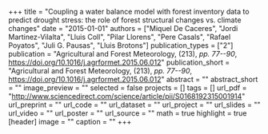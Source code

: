 +++
title = "Coupling a water balance model with forest inventory data to predict drought stress: the role of forest structural changes vs. climate changes"
date = "2015-01-01"
authors = ["Miquel De Caceres", "Jordi Martinez-Vilalta", "Lluis Coll", "Pilar Llorens", "Pere Casals", "Rafael Poyatos", "Juli G. Pausas", "Lluis Brotons"]
publication_types = ["2"]
publication = "Agricultural and Forest Meteorology, (213), _pp. 77--90_, https://doi.org/10.1016/j.agrformet.2015.06.012"
publication_short = "Agricultural and Forest Meteorology, (213), _pp. 77--90_, https://doi.org/10.1016/j.agrformet.2015.06.012"
abstract = ""
abstract_short = ""
image_preview = ""
selected = false
projects = []
tags = []
url_pdf = "http://www.sciencedirect.com/science/article/pii/S0168192315001914"
url_preprint = ""
url_code = ""
url_dataset = ""
url_project = ""
url_slides = ""
url_video = ""
url_poster = ""
url_source = ""
math = true
highlight = true
[header]
image = ""
caption = ""
+++
